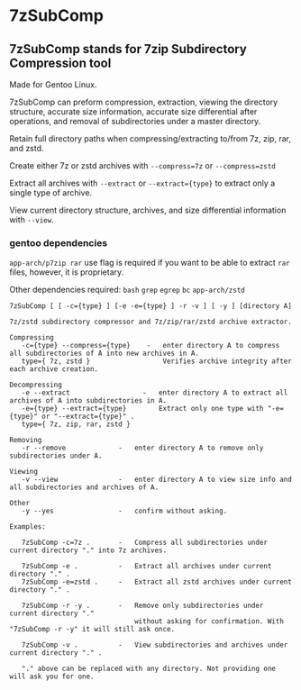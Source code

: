# 7zSubComp

## 7zSubComp stands for 7zip Subdirectory Compression tool
Made for Gentoo Linux.

7zSubComp can preform compression, extraction, viewing the directory structure, accurate size information, accurate size differential after operations, and removal of subdirectories under a master directory. 

Retain full directory paths when compressing/extracting to/from 7z, zip, rar, and zstd.

Create either 7z or zstd archives with ```--compress=7z``` or ```--compress=zstd```

Extract all archives with ```--extract``` or ```--extract={type}``` to extract only a single type of archive.

View current directory structure, archives, and size differential information with ```--view```.

### gentoo dependencies
```app-arch/p7zip rar``` use flag is required if you want to be able to extract ```rar``` files, however, it is proprietary.

Other dependencies required:
```bash``` ```grep``` ```egrep``` ```bc``` ```app-arch/zstd``` 

```
7zSubComp [ [ -c={type} ] [-e -e={type} ] -r -v ] [ -y ] [directory A]

7z/zstd subdirectory compressor and 7z/zip/rar/zstd archive extractor.

Compressing
   -c={type} --compress={type}    -   enter directory A to compress all subdirectories of A into new archives in A.
   type={ 7z, zstd }                  Verifies archive integrity after each archive creation.

Decompressing
   -e --extract                  -   enter directory A to extract all archives of A into subdirectories in A.
   -e={type} --extract={type}        Extract only one type with "-e={type}" or "--extract={type}" .
   type={ 7z, zip, rar, zstd }

Removing
   -r --remove             -   enter directory A to remove only subdirectories under A.

Viewing
   -v --view               -   enter directory A to view size info and all subdirectories and archives of A.

Other
   -y --yes                -   confirm without asking.

Examples:

   7zSubComp -c=7z .       -   Compress all subdirectories under current directory "." into 7z archives.

   7zSubComp -e .          -   Extract all archives under current directory "." .
   7zSubComp -e=zstd .     -   Extract all zstd archives under current directory "." .

   7zSubComp -r -y .       -   Remove only subdirectories under current directory "."
                               without asking for confirmation. With "7zSubComp -r -y" it will still ask once.

   7zSubComp -v .          -   View subdirectories and archives under current directory "." .

   "." above can be replaced with any directory. Not providing one will ask you for one.

```
